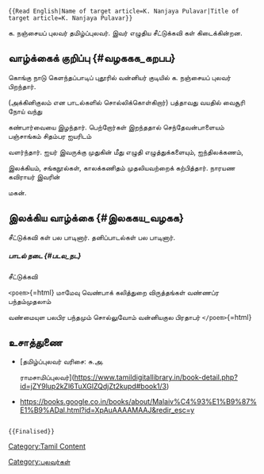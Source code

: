 ```{=mediawiki}
{{Read English|Name of target article=K. Nanjaya Pulavar|Title of target article=K. Nanjaya Pulavar}}
```
க. நஞ்சையப் புலவர் தமிழ்ப்புலவர். இவர் எழுதிய சீட்டுக்கவி கள் கிடைக்கின்றன.

## வாழ்க்கைக் குறிப்பு {#வழககக_கறபப}

கொங்கு நாடு கெளந்தப்பாடிப் புதூரில் வன்னியர் குடியில் க. நஞ்சையப் புலவர் பிறந்தார்.
(அக்கினிகுலம் என பாடல்களில் சொல்லிக்கொள்கிறார்) பத்தாவது வயதில் வைசூரி நோய் வந்து
கண்பார்வையை இழந்தார். பெற்றோர்கள் இறந்ததால் செந்தேவன்பாளையம் பஞ்சாங்கம் சிதம்பர ஐயரிடம்
வளர்ந்தார். ஐயர் இவருக்கு முதுகின் மீது எழுதி எழுத்துக்களையும், ஐந்திலக்கணம்,
இலக்கியம், சங்கநூல்கள், காலக்கணிதம் முதலியவற்றைக் கற்பித்தார். நாரயண கவிராயர் இவரின்
மகன்.

## இலக்கிய வாழ்க்கை {#இலககய_வழகக}

சீட்டுக்கவி கள் பல பாடினார். தனிப்பாடல்கள் பல பாடினார்.

##### பாடல் நடை {#படல_நட}

சீட்டுக்கவி

`<poem>`{=html} மாமேவு வெண்பாக் கலித்துறை விருத்தங்கள் வண்ணப்ர பந்தம்முதலாம்
வண்மையுள பலபிர பந்தமும் சொல்லுவோம் வன்னியகுல பிரதாபர் `</poem>`{=html}

## உசாத்துணை

-   [தமிழ்ப்புலவர் வரிசை: சு.அ.
    ராமசாமிப்புலவர்](https://www.tamildigitallibrary.in/book-detail.php?id=jZY9lup2kZl6TuXGlZQdjZt2kupd#book1/3)
-   <https://books.google.co.in/books/about/Malaiv%C4%93%E1%B9%87%E1%B9%ADal.html?id=XpAuAAAAMAAJ&redir_esc=y>

```{=mediawiki}
{{Finalised}}
```
[Category:Tamil Content](Category:Tamil_Content "wikilink")
[Category:புலவர்கள்](Category:புலவர்கள் "wikilink")
